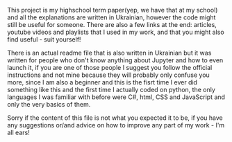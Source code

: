 This project is my highschool term paper(yep, we have that at my school) and all the explanations are written in Ukrainian, 
however the code might still be useful for someone. There are also a few links at the end: articles, 
youtube videos and playlists that I used in my work, and that you might also find useful - suit yourself!

There is an actual readme file that is also written in Ukrainian but it was written for people who don't know anything about Jupyter and how to even launch it, 
if you are one of those people I suggest you follow the official instructions and not mine because they will probably only confuse you more, 
since I am also a beginner and this is the fisrt time I ever did something like this and the first time I actually coded on python, 
the only languages I was familiar with before were C#, html, CSS and JavaScript and only the very basics of them. 

Sorry if the content of this file is not what you expected it to be, if you have any suggestions or/and advice on how to improve any part of my work - I'm all ears!

